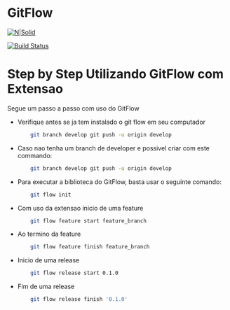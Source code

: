 # GitFlow

[![N|Solid](https://cldup.com/dTxpPi9lDf.thumb.png)](https://nodesource.com/products/nsolid)

[![Build Status](https://travis-ci.org/joemccann/dillinger.svg?branch=master)](https://travis-ci.org/joemccann/dillinger)

# Step by Step Utilizando GitFlow com Extensao

Segue um passo a passo com uso do GitFlow

- Verifique antes se ja tem instalado o git flow em seu computador
    
    ```sh
        git branch develop git push -u origin develop
    ```

- Caso nao tenha um branch de developer e possivel criar com este commando: 
    
    ```sh
        git branch develop git push -u origin develop
    ```
- Para executar a biblioteca do GitFlow, basta usar o seguinte comando:
    ```sh
        git flow init
    ```
    
- Com uso da extensao inicio de uma feature

    ```sh
        git flow feature start feature_branch
    ```

- Ao termino da feature

    ```sh
        git flow feature finish feature_branch
    ```

- Inicio de uma release

    ```sh
        git flow release start 0.1.0
    ```

- Fim de uma release

    ```sh
        git flow release finish '0.1.0'
    ```